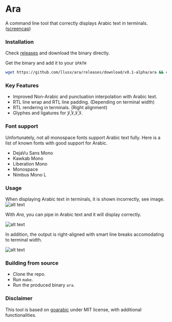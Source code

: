 # Ara

A command line tool that correctly displays Arabic text in terminals. ([screencap](https://i.imgur.com/d8OGWux.gifv))

### Installation 

Check [releases](https://github.com/llusx/ara/releases) and download the binary directly.

Get the binary and add it to your `$PATH`
```bash
wget https://github.com/llusx/ara/releases/download/v0.1-alpha/ara && chmod +x ara
```
### Key Features
- Improved Non-Arabic and punctuation interpolation with Arabic text.
- RTL line wrap and RTL line padding. (Depending on terminal width)
- RTL rendering in terminals. (Right alignment)
- Glyphes and ligatures for لآ,لا,لأ,لإ.

### Font support

Unfortunately, not all monospace fonts support Arabic text fully. 
Here is a list of known fonts with good support for Arabic.
* DejaVu Sans Mono
* Kawkab Mono
* Liberation Mono
* Monospace
* Nimbus Mono L

### Usage
When displaying Arabic text in terminals, it is shown incorrectly, see image.
![alt text](http://i.imgur.com/ygbSxHq.png "Original behaviour")

With *Ara*, you can pipe in Arabic text and it will display correctly.

![alt text](http://i.imgur.com/0mVt1km.png "Piped with Ara")

In addition, the output is right-aligned with smart line breaks accomodating to terminal width.

![alt text](http://i.imgur.com/VGd16kM.png "Line-wrap with right alignment") 


### Building from source
* Clone the repo.
* Run `make`.
* Run the produced binary `ara`.


### Disclaimer
This tool is based on [goarabic](https://github.com/01walid/goarabic) under MIT license, with additional functionalities.